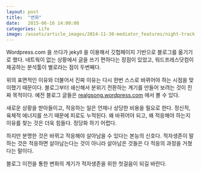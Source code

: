 ```yaml
---
layout: post
title:  "변화"
date:   2015-06-16 14:00:00
categories: Life
image: /assets/article_images/2014-11-30-mediator_features/night-track.JPG
---
```


Wordpress.com 을 쓰다가 jekyll 을 이용해서 깃헙페이지 기반으로 블로그를 옮기기로 했다. 네트웍이 없는 상황에서 글을 쓰기 편하다는 장점이 있었고, 워드프레스닷컴이 제공하는 분석툴이 별로라는 점이 두번째다.

위의 표면적인 이유와 더불어서 진짜 이유는 다시 한번 스스로 바뀌어야 하는 시점을 맞이했기 때문이다. 블로그부터 쇄신해서 분위기 전환하는 계기를 만들어 보려는 것이 진짜 목적이다. 예전 블로그 글들은 [realgsong.wordpress.com](http://realgsong.wordpress.com) 에서 볼 수 있다.

새로운 상황을 받아들이고, 적응하는 일은 언제나 상당한 비용을 필요로 한다. 정신적, 육체적 에너지를 쓰기 때문에 피로도 누적된다. 왜 바뀌어야 되고, 왜 적응해야 하는지 이유를 찾는 것은 더욱 힘들다. 정당화 하기 어렵다.

하지만 분명한 것은 바뀌고 적응해야 살아남을 수 있다는 본능의 신호다. 적자생존이 말하는 것은 적응하면 살아남는다는 것이 아니라 살아남은 것들은 다 적응의 과정을 거쳤다는 말이다.

블로그 이전을 통한 변화의 계기가 적자생존을 위한 첫걸음이 되길 바란다.
